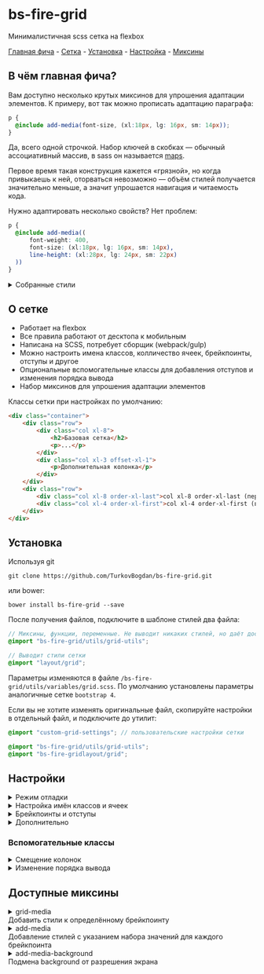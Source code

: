 # bs-fire-grid
Минималистичная scss сетка на flexbox

[Главная фича](#в-чём-главная-фича) - [Сетка](#о-сетке) - [Установка](#установка) - [Настройка](#настройка) - [Миксины](#доступные-миксины)

## В чём главная фича?
Вам доступно несколько крутых миксинов для упрошения адаптации элементов. К примеру, вот так можно прописать 
адаптацию параграфа: 

```scss
p {
  @include add-media(font-size, (xl:18px, lg: 16px, sm: 14px));
}
```
Да, всего одной строчкой. Набор ключей в скобках — обычный ассоциативный массив, в sass он называется [maps](https://sass-lang.com/documentation/values/maps). 

Первое время такая конструкция кажется «грязной», но когда привыкаешь к ней, оторваться невозможно — объём стилей получается значительно меньше, а значит упрошается навигация и читаемость кода.

Нужно адаптировать несколько свойств? Нет проблем:
```scss
p {
  @include add-media((
      font-weight: 400,
      font-size: (xl:18px, lg: 16px, sm: 14px),
      line-height: (xl:28px, lg: 24px, sm: 22px)
  ))
}
```

<details>
  <summary>Собранные стили</summary>
    
```css
p {
    font-weight: 400;
    font-size: 18px;
    line-height: 28px
}

@media (max-width: 1199px) {
    p {
        font-size: 16px;
        line-height: 24px
    }
}

@media (max-width: 767px) {
    p {
        font-size: 14px;
        line-height: 22px
    }
}
```
</details>

## О сетке
- Работает на flexbox
- Все правила работают от десктопа к мобильным
- Написана на SCSS, потребует сборщик (webpack/gulp)
- Можно настроить имена классов, колличество ячеек, брейкпоинты, отступы и другое 
- Опциональные вспомогательные классы для добавления отступов и изменения порядка вывода
- Набор миксинов для упрошения адаптации элементов

Классы сетки при настройках по умолчанию:
```html
<div class="container">
    <div class="row">
        <div class="col xl-8">
            <h2>Базовая сетка</h2>
            <p>...</p>
        </div>
        <div class="col xl-3 offset-xl-1">
            <p>Дополнительная колонка</p>
        </div>
    </div>
    <div class="row">
        <div class="col xl-8 order-xl-last">col xl-8 order-xl-last (первый)</div>
        <div class="col xl-4 order-xl-first">col xl-4 order-xl-first (второй)</div>  
    </div>
</div>
```

## Установка
Используя git
```
git clone https://github.com/TurkovBogdan/bs-fire-grid.git
```

или bower:
```
bower install bs-fire-grid --save
```

После получения файлов, подключите в шаблоне стилей два файла:
```scss
// Миксины, функции, переменные. Не выводит никаких стилей, но даёт доступ к миксинам
@import "bs-fire-grid/utils/grid-utils";

// Выводит стили сетки
@import "layout/grid";
```
Параметры изменяются в файле `/bs-fire-grid/utils/variables/grid.scss`. По умолчанию установлены параметры аналогичные сетке `bootstrap 4`.

Если вы не хотите изменять оригинальные файл, скопируйте настройки в отдельный файл, и подключите до утилит:
```scss
@import "custom-grid-settings"; // пользовательские настройки сетки

@import "bs-fire-grid/utils/grid-utils";
@import "bs-fire-gridlayout/grid";
```

## Настройки
<details>
  <summary>Режим отладки</summary>
  
```scss 
$grid-debugger: true; 
``` 
Если `true`, на экране отобразиться фиксированная панель с названием текущего брейкпоинта и полоска отображающая размер контейнера и его отступы. Очень удобно при настройке сетки и точечной докрутки адаптации. 
</details>

<details>
  <summary>Настройка имён классов и ячеек </summary>
  
```scss
$grid-col-count: 12;                // Кол-во колонок

$grid-container-class: 'container'; // Имя класса для контейнера
$grid-row-class: 'row';             // Имя класса для ряда
$grid-col-prefix: '';               // Префикс для класса ячейки. Шаблон {префикс}{код брейкпоинта}-{колонка}
```
</details>

<details>
  <summary>Брейкпоинты и отступы</summary>
  
```scss
$grid-container-padding: 15px;      // Отступ у контейнера
$grid-col-padding: 15px;            // Отступ у колонки
```

Многоуровневая мапа с перечнем брейкпоинтов. Брейкпоинты нужно перечислять от больших к меньшим
```scss
$grid-breakpoints: (
        xl: (min: 1200px, container: 1140px, container-padding: $grid-container-padding, col-padding: $grid-col-padding),
        lg: (min: 992px, container: 960px, container-padding: $grid-container-padding, col-padding: $grid-col-padding),
        md: (min: 768px, container: 720px, container-padding: $grid-container-padding, col-padding: $grid-col-padding),
        sm: (min: 576px, container: 540px, container-padding: $grid-container-padding, col-padding: $grid-col-padding),
        xs: (min: 0px, container: 100%, container-padding: $grid-container-padding, col-padding: $grid-col-padding),
);
```
Для каждого брейкпоинта можно указать:
```scss
$grid-breakpoints: (
        xl: (
             min: 1200px,             // минимальное разрешение экрана
             container: 1140px,       // размер контейнера
             container-padding: 15px, // отступ у контейнера
             col-padding: 15px        // отступ у колонки
             ),
        // ...
);
```
</details>

<details>
  <summary>Дополнительно</summary>
  
  ```scss
$grid-col-general-class-enable: true;   // вынести базовые стили колонок в отдельный класс
$grid-col-general-class-name: 'col';    // имя класса для базовых стилей
```
Если `true`, базовые стили колонок (отступы и т.д.) будут вынесены в отдельный класс с именем указанным в `$grid-col-general-class-name`. Это значительно сократит вес стилей, но потребует добавления `.col` к каждой колонке.
</details>


### Вспомогательные классы
<details>
  <summary>Смещение колонок</summary>

```scss
$grid-offset-classes-enable: true;
$grid-offset-classes-prefix: 'offset-';
$grid-offset-classes-postfix: '';
$grid-offset-max: 11;
```
Шаблон имени класса: `{префикс}{код брейкпоинта}{постфикс}-{смещение}`. Использование при значениях по умолчанию:
```html
    <div class="row">
        <div class="col xl-6"> ... </div>
        <div class="col xl-4 offset-xl-2"> ... </div>
    </div>
```
</details>

<details>
  <summary>Изменение порядка вывода</summary>
  
```scss
$enable-grid-order-classes: true;             
$grid-order-classes-prefix: 'order-';
$grid-order-classes-postfix: '';
$grid-order-max: 6;
```

Шаблон имени класса: `{префикс}{код брейкпоинта}{постфикс}-{порядок}`. Использование при значениях по умолчанию:
```html
    <div class="row">
        <div class="col xl-8 order-xl-2"> ... </div>
        <div class="col xl-4 order-xl-1"> ... </div>
    </div>

    <div class="row">
        <div class="col xl-8 order-xl-last"> ... </div>
        <div class="col xl-4 order-xl-first"> ... </div>
    </div>
```
</details>


## Доступные миксины
<details>
  <summary>grid-media<br>Добавить стили к определённому брейкпоинту</summary>

### Синтаксис

```scss
  @include grid-media($bp-code){
    // перечень стилей
  };
```
`$bp-code` — код брейкпоинта из настроек

### Примеры
Добавить стили к разрешению `sm` параграфа:
```scss
p {
  @include grid-media(sm){
    color: red;
    font-size: 16px;
  }
}
```
Стили после сборки:
```scss
@media (max-width: 767px) {
    p {
        color: red;
        font-size: 16px
    }
}
```
</details>

<details>
  <summary>add-media<br>Добавление стилей с указанием набора значений для каждого брейкпоинта</summary>

### Синтаксис
```scss
  @include add-media( $styleName, $styleMap );
```

`$styleName` — имя стили или многоуровневая мапа с перечнем стилей и значений.

`$styleMap` — мапа с перечнем значений стиля для разных брейкпоинтов. Используется только если в `$styleName` передали имя стиля а не мапу.

Если требуется прописать адаптацию только одного стиля, используется два аргумента:
```scss
  @include add-media('имя свойства', (
          'код брейкпоинта': 'значение стиля',
          'код брейкпоинта': 'значение стиля',
          // ...
  ));
```

Для множества стилей передаётся один аргумент с мапой:
```scss
  @include add-media((
      'имя свойства': (
          'код брейкпоинта': 'значение стиля',
          'код брейкпоинта': 'значение стиля',
          // ...
      ),
      'имя свойства': (
          'код брейкпоинта': 'значение стиля',
          'код брейкпоинта': 'значение стиля',
          // ...
      ),
  ));
```

### Примеры
#### Прописываем адаптацию размера шрифта параграфа с значением по умолчанию.
Максимальный брейкпоинт `xl`. По умолчанию, нам нужен размер шрифта `18px`, а начиная с `lg` и ниже `16px`:

```scss
p {
  @include add-media(font-size, (xl:18px, lg: 16px));
}
```
Миксин устанавливает в качестве значения по умолчанию (т.е. прописывает стиль для тега без медиа запроса) значение установленное для максимального брейкпоинта.
 
Стили после сборки:
```scss
p {
    font-size: 18px
}

@media (max-width: 1199px) {
    p {
        font-size: 16px
    }
}
```

#### Прописываем адаптацию размера шрифта параграфа без значения по умолчанию.
Максимальный брейкпоинт `xl`, но мы не будем устанавливать значение для этого брейкпоинта. На `lg` нужен кегель `18px`, а на `sm` `16px`:
```scss
p {
  @include add-media(font-size, (lg:18px, sm: 16px));
}
```

Стили после сборки:
```scss
@media (max-width: 1199px) {
    p {
        font-size: 18px
    }
}

@media (max-width: 767px) {
    p {
        font-size: 16px
    }
}
```

#### Прописываем правила адаптации размера кегеля и интерлиньяжа для параграфа
Если требуется адаптировать несколько свойств, в миксин передаёться только один аргумент — мапа с перечнем стилей. 
```scss
p {
  @include add-media((
      font-size: (xl:18px, sm: 14px),
      line-height: (xl:28px, sm: 22px)
  ))
}
```

Стили после сборки:
```scss
p {
    font-size: 18px;
    line-height: 28px
}

@media (max-width: 767px) {
    p {
        font-size: 14px;
        line-height: 22px
    }
}
```

#### Сложный сценарий, миксин всеяден
Вы можете прописать базовые стили прямо в теге и подключить миксин с перечнем адаптивных стилей. Или прописывать все стили только в миксине. Или комбинировать. 

Ниже мы прописываем часть стилей прямо в теге, задаём цвет по умолчанию и жирность в миксине и прописываем несколько правил адаптации:
```scss
p {
  font-size: 18px;
  line-height: 28px;
  @include add-media((
          color: (xl: black, sm: white),
          font-size: (lg: 14px),
          line-height: (lg: 22px),
          font-weight: 400,
  ))
}
```
Стили после сборки:
```css

p {
    font-size: 18px;
    line-height: 28px;
    font-weight: 400
}

@media (max-width: 1199px) {
    p {
        font-size: 14px;
        line-height: 22px
    }
}

@media (max-width: 767px) {
    p {
        color: #fff
    }
}
```
</details>


<details>
  <summary>add-media-background<br>Подмена background от разрешения экрана</summary>
  
  ### Синтаксис
  ```scss
  @include add-media-background( $imageMap );
  ```
  
  `$imageMap` — мапа, ключи это разрешение экрана а значения сссылки на изображение. Разрешения необходимо указывать по убыванию
  
  ```scss
  @include add-media-background((
          'разрешеие': 'ссылка на изображение',
          // или, если нужна поддержка ретины
          'разрешеие': (x1: 'ссылка на изображение x1', x2:'ссылка на изображение x2'),
  ));
  ```

### Примеры
Этот миксин идеально подходит для первого экрана с фоновым изображением. Мы можем подготовить изображения разных размеров и загружать только подходящие под экран пользователя:

```scss
.first-screen-bg{
  @include add-media-background((
          2560: "../../img/2560@1x.jpg",
          1920: "../../img/1920@1x.jpg",
          1300: "../../img/1300@1x.jpg",
          762: (x1: "../../img/762@1x.jpg", x2:"../../img/762@2x.jpg"),
          545: (x1: "../../img/545@1x.jpg", x2:"../../img/545@2x.jpg"),
          440: (x1: "../../img/440@1x.jpg", x2:"../../img/440@2x.jpg"),
  ));
}
```

Собирается в:
```scss

.first-screen-bg {
    width: 100%;
    height: 100vh;
    background-position: top;
    background-size: 440px auto;
    background-image: url(../img/440@1x.jpg)
}

@media (-webkit-min-device-pixel-ratio: 2),(min-resolution: 192dpi) {
    .first-screen-bg {
        background-image: url(../img/440@2x.jpg)
    }
}

@media screen and (min-width: 441px) {
    .first-screen-bg {
        background-size: 545px auto;
        background-image: url(../img/545@1x.jpg)
    }
}

@media (min-width: 441px) and (-webkit-min-device-pixel-ratio: 2),(min-width: 441px) and (min-resolution: 192dpi) {
    .first-screen-bg {
        background-image: url(../img/545@2x.jpg)
    }
}

@media screen and (min-width: 546px) {
    .first-screen-bg {
        background-size: 762px auto;
        background-image: url(../img/762@1x.jpg)
    }
}

@media (min-width: 546px) and (-webkit-min-device-pixel-ratio: 2),(min-width: 546px) and (min-resolution: 192dpi) {
    .first-screen-bg {
        background-image: url(../img/762@2x.jpg)
    }
}

@media screen and (min-width: 763px) {
    .first-screen-bg {
        background-size: 1300px auto;
        background-image: url(../img/1300@1x.jpg)
    }
}

@media screen and (min-width: 1301px) {
    .first-screen-bg {
        background-size: 1920px auto;
        background-image: url(../img/1920@1x.jpg)
    }
}

@media screen and (min-width: 1921px) {
    .first-screen-bg {
        background-size: 2560px auto;
        background-image: url(../img/2560@1x.jpg)
    }
}
```


</details>
